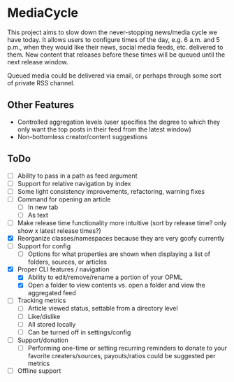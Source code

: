 # MediaCycle

This project aims to slow down the never-stopping news/media cycle we have today. It allows users to configure times of the day, e.g. 6 a.m. and 5 p.m., when they would like their news, social media feeds, etc. delivered to them. New content that releases before these times will be queued until the next release window.

Queued media could be delivered via email, or perhaps through some sort of private RSS channel.

## Other Features

- Controlled aggregation levels (user specifies the degree to which they only want the top posts in their feed from the latest window)
- Non-bottomless creator/content suggestions

## ToDo

- [ ] Ability to pass in a path as feed argument
- [ ] Support for relative navigation by index
- [ ] Some light consistency improvements, refactoring, warning fixes
- [ ] Command for opening an article
  - [ ] In new tab
  - [ ] As text
- [ ] Make release time functionality more intuitive (sort by release time? only show x latest release times?)
- [x] Reorganize classes/namespaces because they are very goofy currently
- [ ] Support for config
  - [ ] Options for what properties are shown when displaying a list of folders, sources, or articles
- [x] Proper CLI features / navigation
  - [x] Ability to edit/remove/rename a portion of your OPML
  - [x] Open a folder to view contents vs. open a folder and view the aggregated feed
- [ ] Tracking metrics
  - [ ] Article viewed status, settable from a directory level
  - [ ] Like/dislike
  - [ ] All stored locally
  - [ ] Can be turned off in settings/config
- [ ] Support/donation
  - [ ] Performing one-time or setting recurring reminders to donate to your favorite creaters/sources, payouts/ratios could be suggested per metrics
- [ ] Offline support
